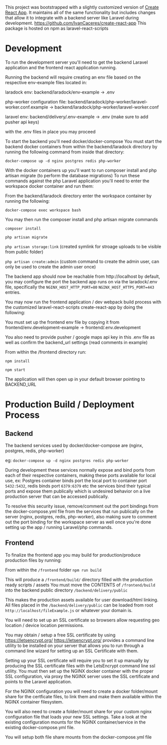 This project was bootstrapped with a slightly customized version of [Create React App](https://github.com/facebook/create-react-app).
It maintains all of the same functionality but includes changes that allow it to integrate with a backend server like Laravel during development. https://github.com/IvanCaceres/create-react-app This package is hosted on npm as laravel-react-scripts

# Development

To run the development server you'll need to get the backend Laravel application and the frontend react application running.

Running the backend will require creating an env file based on the respective env-example files located in:


laradock env: backend/laradock/env-example -> .env

php-worker configuration file: backend/laradock/php-worker/laravel-worker.conf.example -> backend/laradock/php-worker/laravel-worker.conf

laravel env: backend/delivery/.env-example -> .env (make sure to add pusher api keys)




with the .env files in place you may proceed

To start the backend you'll need docker/docker-compose
You must start the backend docker containers from within the backend/laradock directory by running the following command from inside that directory:

`docker-compose up -d nginx postgres redis php-worker`

With the docker containers up you'll want to run composer install and php artisan migrate (to perform the database migrations)
To run these commands against the php Laravel application you'll need to enter the workspace docker container and run them:

From the backend/laradock directory enter the workspace container by running the following:

`docker-compose exec workspace bash`

You may then run the composer install and php artisan migrate commands


`composer install`


`php artisan migrate`


`php artisan storage:link` (created symlink for stroage uploads to be visible from public folder)

`php artisan create:admin` (custom command to create the admin user, can only be used to create the admin user once)


The backend app should now be reachable from http://localhost by default, you may configure the port the backend app runs on via the laradock/.env file, specifically the `NGINX_HOST_HTTP_PORT=80` `NGINX_HOST_HTTPS_PORT=443` entries.


You may now run the frontend application / dev webpack build process with the customized laravel-react-scripts create-react-app by doing the following:

You must set up the frontend env file by copying it from frontend/env.development-example -> frontend/.env.development

You also need to provide pusher / google maps api key in this .env file as well as confirm the backend_url settings (read comments in example)

From within the /frontend directory run:

`npm install`

`npm start`

The application will then open up in your default browser pointing to BACKEND_URL


# Production Build / Deployment Process
## Backend
The backend services used by docker/docker-compose are (nginx, postgres, redis, php-worker)


eg: `docker-compose up -d nginx postgres redis php-worker`



During development these services normally expose and bind ports from each of their respective containers, making these ports available for local use, ex: Postgres container binds port the local port to container port `5432:5432`, redis binds port `6379:6379` etc the services bind their typical ports and expose them publically which is undesired behavior on a live production server that can be accessed publically.



To resolve this security issue, remove/comment out the port bindings from the docker-compose.yml file from the services that run publically on the server (nginx, postgres, redis, php-worker), also making sure to comment out the port binding for the workspace server as well once you're done setting up the app / running Laravel/php commands.

## Frontend

To finalize the frontend app you may build for production/produce production files by running:

From within the `/frontend` folder `npm run build`


This will produce a `/frontend/build/` directory filled with the production ready scripts / assets
You must move the CONTENTS of `/frontend/build` into the backend public directory `/backend/delivery/public`

This makes the production assets available for user download/html linking. All files placed in the `/backend/delivery/public` can be loaded from root `http://localhost/fileExample.js` or whatever your domain is.



You will need to set up an SSL certificate so browsers allow requesting geo location / device location permissions.

You may obtain / setup a free SSL certificate by using https://letsencrypt.org/
https://letsencrypt.org/ provides a command line utility to be installed on your server that allows you to run through a command line wizard for setting up an SSL Certificate with them.


Setting up your SSL certificate will require you to set it up manually by producing the SSL certificate files with the LetsEncrypt command line ssl utility. You must then set up the NGINX docker container with the proper SSL configuration, via proxy the NGINX server uses the SSL certificate and points to the Laravel application.


For the NGINX configuration you will need to create a docker folder/mount share for the certficate files, to link them and make them available within the NGINX container filesystem.

You will also need to create a folder/mount share for your custom nginx configuration file that loads your new SSL settings. Take a look at the existing configuration mounts for the NGINX container/service in the existing docker-compose.yml file.


You will setup both file share mounts from the docker-compose.yml file














